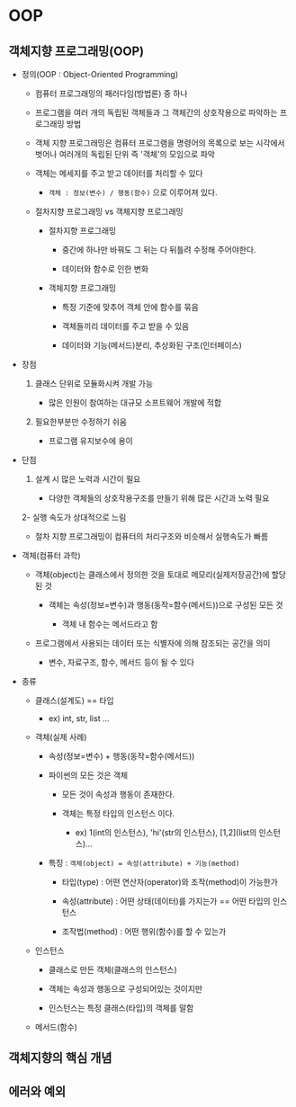 # OOP

## 객체지향 프로그래밍(OOP)

- 정의(OOP : Object-Oriented Programming)
  
  - 컴퓨터 프로그래밍의 패러다임(방법론) 중 하나
  
  - 프로그램을 여러 개의 독립된 객체들과 그 객체간의 상호작용으로 파악하는 프로그래밍 방법
  
  - 객체 지향 프로그래밍은 컴퓨터 프로그램을 명령어의 목록으로 보는 시각에서 벗어나 여러개의 독립된 단위 즉 '객체'의 모임으로 파악
  
  - 객체는 메세지를 주고 받고 데이터를 처리할 수 있다
    
    - `객체 : 정보(변수) / 행동(함수)` 으로 이루어져 있다.
  
  - 절차지향 프로그래밍 vs 객체지향 프로그래밍
    
    - 절차지향 프로그래밍
      
      - 중간에 하나만 바꿔도 그 뒤는 다 뒤틀려 수정해 주어야한다.
      
      - 데이터와 함수로 인한 변화
    
    - 객체지향 프로그래밍
      
      - 특정 기준에 맞추어  객체 안에 함수를 묶음
      
      - 객체들끼리 데이터를 주고 받을 수 있음
      
      - 데이터와 기능(메서드)분리, 추상화된 구조(인터페이스)

- 장점
  
  1. 클래스 단위로 모듈화시켜 개발 가능
     
     - 많은 인원이 참여하는 대규모 소프트웨어 개발에 적합
  
  2. 필요한부분만 수정하기 쉬움
     
     - 프로그램 유지보수에 용이

- 단점
  
  1. 설계 시 많은 노력과 시간이 필요
     
     - 다양한 객체들의 상호작용구조를 만들기 위해 많은 시간과 노력 필요
  
  2- 실행 속도가 상대적으로 느림
     
     - 절차 지향 프로그래밍이 컴퓨터의 처리구조와 비슷해서 실행속도가 빠름

- 객체(컴퓨터 과학)
  
  - 객체(object)는 클래스에서 정의한 것을 토대로 메모리(실제저장공간)에 할당된 것
    
    - 객체는 속성(정보=변수)과 행동(동작=함수(메서드))으로 구성된 모든 것
      
      - 객체 내 함수는 메서드라고 함
  
  - 프로그램에서 사용되는 데이터 또는 식별자에 의해 참조되는 공간을 의미
    
    - 변수, 자료구조, 함수, 메서드 등이 될 수 있다

- 종류
  
  - 클래스(설계도) == 타입
    
    - ex) int, str, list ...
  
  - 객체(실제 사례)
    
    - 속성(정보=변수) + 행동(동작=함수(메서드))
    
    - 파이썬의 모든 것은 객체
      
      - 모든 것이 속성과 행동이 존재한다.
      
      - 객체는 특정 타입의 인스턴스 이다.
        
        - ex) 1(int의 인스턴스), 'hi'(str의 인스턴스), [1,2]\(list의 인스턴스)...
    
    - 특징 : `객체(object) = 속성(attribute) + 기능(method)`
      
      - 타입(type) : 어떤 연산자(operator)와 조작(method)이 가능한가
      
      - 속성(attribute) : 어떤 상태(데이터)를 가지는가 == 어떤 타입의 인스턴스
      
      - 조작법(method) : 어떤 행위(함수)를 할 수 있는가
  
  - 인스턴스
    
    - 클래스로 만든 객체(클래스의 인스턴스)
    
    - 객체는 속성과 행동으로 구성되어있는 것이지만
    
    - 인스턴스는 특정 클래스(타입)의 객체를 말함
  
  - 메서드(함수)



## 객체지향의 핵심 개념



## 에러와 예외
